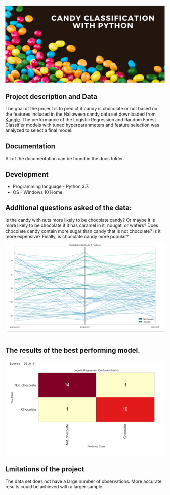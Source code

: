 ![candy](https://github.com/natacasey/Candy_Classification_with_Python/blob/master/_assets/candy.png)

## Project description and Data
The goal of the project is to predict if candy is chocolate or not based on the features included in the Halloween candy data set downloaded from [Kaggle](https://www.kaggle.com/fivethirtyeight/the-ultimate-halloween-candy-power-ranking). 
The performance of the Logistic Regression and Random Forest Classifier models with tuned hyperparanmeters and feature selection was analyzed to select a final model.

## Documentation
All of the documentation can be found in the docs folder.

## Development

- Programming language - Python 3.7. 
- OS - Windows 10 Home.

## Additional questions asked of the data:
Is the candy with nuts more likely to be chocolate candy? Or maybe it is more likely to be chocolate if it has caramel in it, nougat, or wafers?
Does chocolate candy contain more sugar than candy that is not chocolate? Is it more expensive? Finally, is chocolate candy more popular?

![coordinates](https://github.com/natacasey/Candy_Classification_with_Python/blob/master/_assets/parallel_coordinates.PNG)


## The results of the best performing model. 

![confusion matrix](https://github.com/natacasey/Candy_Classification_with_Python/blob/master/_assets/confusion%20matrix.PNG)

## Lmitations of the project
The data set does not have a large number of observations. More accurate results could be achieved with a larger sample.



